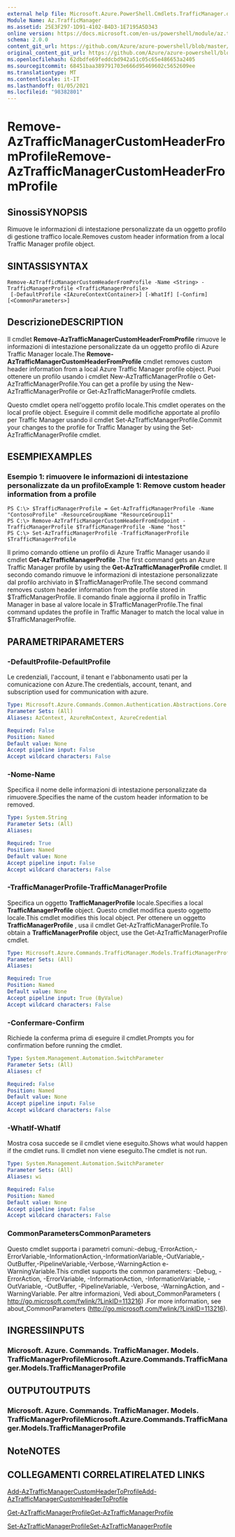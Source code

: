 ```yaml
---
external help file: Microsoft.Azure.PowerShell.Cmdlets.TrafficManager.dll-Help.xml
Module Name: Az.TrafficManager
ms.assetid: 25E3F297-1D91-4102-B4D3-1E7195A5D343
online version: https://docs.microsoft.com/en-us/powershell/module/az.trafficmanager/remove-aztrafficmanagercustomheaderfromprofile
schema: 2.0.0
content_git_url: https://github.com/Azure/azure-powershell/blob/master/src/TrafficManager/TrafficManager/help/Remove-AzTrafficManagerCustomHeaderFromProfile.md
original_content_git_url: https://github.com/Azure/azure-powershell/blob/master/src/TrafficManager/TrafficManager/help/Remove-AzTrafficManagerCustomHeaderFromProfile.md
ms.openlocfilehash: 62dbdfe69feddcbd942a51c05c65e486653a2405
ms.sourcegitcommit: 68451baa389791703e666d95469602c5652609ee
ms.translationtype: MT
ms.contentlocale: it-IT
ms.lasthandoff: 01/05/2021
ms.locfileid: "98382801"
---
```

# <span data-ttu-id="2014a-101">Remove-AzTrafficManagerCustomHeaderFromProfile</span><span class="sxs-lookup"><span data-stu-id="2014a-101">Remove-AzTrafficManagerCustomHeaderFromProfile</span></span>

## <span data-ttu-id="2014a-102">Sinossi</span><span class="sxs-lookup"><span data-stu-id="2014a-102">SYNOPSIS</span></span>
<span data-ttu-id="2014a-103">Rimuove le informazioni di intestazione personalizzate da un oggetto profilo di gestione traffico locale.</span><span class="sxs-lookup"><span data-stu-id="2014a-103">Removes custom header information from a local Traffic Manager profile object.</span></span>

## <span data-ttu-id="2014a-104">SINTASSI</span><span class="sxs-lookup"><span data-stu-id="2014a-104">SYNTAX</span></span>

```
Remove-AzTrafficManagerCustomHeaderFromProfile -Name <String> -TrafficManagerProfile <TrafficManagerProfile>
 [-DefaultProfile <IAzureContextContainer>] [-WhatIf] [-Confirm] [<CommonParameters>]
```

## <span data-ttu-id="2014a-105">Descrizione</span><span class="sxs-lookup"><span data-stu-id="2014a-105">DESCRIPTION</span></span>
<span data-ttu-id="2014a-106">Il cmdlet **Remove-AzTrafficManagerCustomHeaderFromProfile** rimuove le informazioni di intestazione personalizzate da un oggetto profilo di Azure Traffic Manager locale.</span><span class="sxs-lookup"><span data-stu-id="2014a-106">The **Remove-AzTrafficManagerCustomHeaderFromProfile** cmdlet removes custom header information from a local Azure Traffic Manager profile object.</span></span>
<span data-ttu-id="2014a-107">Puoi ottenere un profilo usando i cmdlet New-AzTrafficManagerProfile o Get-AzTrafficManagerProfile.</span><span class="sxs-lookup"><span data-stu-id="2014a-107">You can get a profile by using the New-AzTrafficManagerProfile or Get-AzTrafficManagerProfile cmdlets.</span></span>

<span data-ttu-id="2014a-108">Questo cmdlet opera nell'oggetto profilo locale.</span><span class="sxs-lookup"><span data-stu-id="2014a-108">This cmdlet operates on the local profile object.</span></span>
<span data-ttu-id="2014a-109">Eseguire il commit delle modifiche apportate al profilo per Traffic Manager usando il cmdlet Set-AzTrafficManagerProfile.</span><span class="sxs-lookup"><span data-stu-id="2014a-109">Commit your changes to the profile for Traffic Manager by using the Set-AzTrafficManagerProfile cmdlet.</span></span>

## <span data-ttu-id="2014a-110">ESEMPI</span><span class="sxs-lookup"><span data-stu-id="2014a-110">EXAMPLES</span></span>

### <span data-ttu-id="2014a-111">Esempio 1: rimuovere le informazioni di intestazione personalizzate da un profilo</span><span class="sxs-lookup"><span data-stu-id="2014a-111">Example 1: Remove custom header information from a profile</span></span>
```
PS C:\> $TrafficManagerProfile = Get-AzTrafficManagerProfile -Name "ContosoProfile" -ResourceGroupName "ResourceGroup11"
PS C:\> Remove-AzTrafficManagerCustomHeaderFromEndpoint -TrafficManagerProfile $TrafficManagerProfile -Name "host"
PS C:\> Set-AzTrafficManagerProfile -TrafficManagerProfile $TrafficManagerProfile
```

<span data-ttu-id="2014a-112">Il primo comando ottiene un profilo di Azure Traffic Manager usando il cmdlet **Get-AzTrafficManagerProfile** .</span><span class="sxs-lookup"><span data-stu-id="2014a-112">The first command gets an Azure Traffic Manager profile by using the **Get-AzTrafficManagerProfile** cmdlet.</span></span>
<span data-ttu-id="2014a-113">Il secondo comando rimuove le informazioni di intestazione personalizzate dal profilo archiviato in $TrafficManagerProfile.</span><span class="sxs-lookup"><span data-stu-id="2014a-113">The second command removes custom header information from the profile stored in $TrafficManagerProfile.</span></span>
<span data-ttu-id="2014a-114">Il comando finale aggiorna il profilo in Traffic Manager in base al valore locale in $TrafficManagerProfile.</span><span class="sxs-lookup"><span data-stu-id="2014a-114">The final command updates the profile in Traffic Manager to match the local value in $TrafficManagerProfile.</span></span>

## <span data-ttu-id="2014a-115">PARAMETRI</span><span class="sxs-lookup"><span data-stu-id="2014a-115">PARAMETERS</span></span>

### <span data-ttu-id="2014a-116">-DefaultProfile</span><span class="sxs-lookup"><span data-stu-id="2014a-116">-DefaultProfile</span></span>
<span data-ttu-id="2014a-117">Le credenziali, l'account, il tenant e l'abbonamento usati per la comunicazione con Azure.</span><span class="sxs-lookup"><span data-stu-id="2014a-117">The credentials, account, tenant, and subscription used for communication with azure.</span></span>

```yaml
Type: Microsoft.Azure.Commands.Common.Authentication.Abstractions.Core.IAzureContextContainer
Parameter Sets: (All)
Aliases: AzContext, AzureRmContext, AzureCredential

Required: False
Position: Named
Default value: None
Accept pipeline input: False
Accept wildcard characters: False
```

### <span data-ttu-id="2014a-118">-Nome</span><span class="sxs-lookup"><span data-stu-id="2014a-118">-Name</span></span>
<span data-ttu-id="2014a-119">Specifica il nome delle informazioni di intestazione personalizzate da rimuovere.</span><span class="sxs-lookup"><span data-stu-id="2014a-119">Specifies the name of the custom header information to be removed.</span></span>

```yaml
Type: System.String
Parameter Sets: (All)
Aliases:

Required: True
Position: Named
Default value: None
Accept pipeline input: False
Accept wildcard characters: False
```

### <span data-ttu-id="2014a-120">-TrafficManagerProfile</span><span class="sxs-lookup"><span data-stu-id="2014a-120">-TrafficManagerProfile</span></span>
<span data-ttu-id="2014a-121">Specifica un oggetto **TrafficManagerProfile** locale.</span><span class="sxs-lookup"><span data-stu-id="2014a-121">Specifies a local **TrafficManagerProfile** object.</span></span>
<span data-ttu-id="2014a-122">Questo cmdlet modifica questo oggetto locale.</span><span class="sxs-lookup"><span data-stu-id="2014a-122">This cmdlet modifies this local object.</span></span>
<span data-ttu-id="2014a-123">Per ottenere un oggetto **TrafficManagerProfile** , usa il cmdlet Get-AzTrafficManagerProfile.</span><span class="sxs-lookup"><span data-stu-id="2014a-123">To obtain a **TrafficManagerProfile** object, use the Get-AzTrafficManagerProfile cmdlet.</span></span>

```yaml
Type: Microsoft.Azure.Commands.TrafficManager.Models.TrafficManagerProfile
Parameter Sets: (All)
Aliases:

Required: True
Position: Named
Default value: None
Accept pipeline input: True (ByValue)
Accept wildcard characters: False
```

### <span data-ttu-id="2014a-124">-Confermare</span><span class="sxs-lookup"><span data-stu-id="2014a-124">-Confirm</span></span>
<span data-ttu-id="2014a-125">Richiede la conferma prima di eseguire il cmdlet.</span><span class="sxs-lookup"><span data-stu-id="2014a-125">Prompts you for confirmation before running the cmdlet.</span></span>

```yaml
Type: System.Management.Automation.SwitchParameter
Parameter Sets: (All)
Aliases: cf

Required: False
Position: Named
Default value: None
Accept pipeline input: False
Accept wildcard characters: False
```

### <span data-ttu-id="2014a-126">-WhatIf</span><span class="sxs-lookup"><span data-stu-id="2014a-126">-WhatIf</span></span>
<span data-ttu-id="2014a-127">Mostra cosa succede se il cmdlet viene eseguito.</span><span class="sxs-lookup"><span data-stu-id="2014a-127">Shows what would happen if the cmdlet runs.</span></span> <span data-ttu-id="2014a-128">Il cmdlet non viene eseguito.</span><span class="sxs-lookup"><span data-stu-id="2014a-128">The cmdlet is not run.</span></span>

```yaml
Type: System.Management.Automation.SwitchParameter
Parameter Sets: (All)
Aliases: wi

Required: False
Position: Named
Default value: None
Accept pipeline input: False
Accept wildcard characters: False
```

### <span data-ttu-id="2014a-129">CommonParameters</span><span class="sxs-lookup"><span data-stu-id="2014a-129">CommonParameters</span></span>
<span data-ttu-id="2014a-130">Questo cmdlet supporta i parametri comuni:-debug,-ErrorAction,-ErrorVariable,-InformationAction,-InformationVariable,-OutVariable,-OutBuffer,-PipelineVariable,-Verbose,-WarningAction e-WarningVariable.</span><span class="sxs-lookup"><span data-stu-id="2014a-130">This cmdlet supports the common parameters: -Debug, -ErrorAction, -ErrorVariable, -InformationAction, -InformationVariable, -OutVariable, -OutBuffer, -PipelineVariable, -Verbose, -WarningAction, and -WarningVariable.</span></span> <span data-ttu-id="2014a-131">Per altre informazioni, Vedi about_CommonParameters ( http://go.microsoft.com/fwlink/?LinkID=113216) .</span><span class="sxs-lookup"><span data-stu-id="2014a-131">For more information, see about_CommonParameters (http://go.microsoft.com/fwlink/?LinkID=113216).</span></span>

## <span data-ttu-id="2014a-132">INGRESSI</span><span class="sxs-lookup"><span data-stu-id="2014a-132">INPUTS</span></span>

### <span data-ttu-id="2014a-133">Microsoft. Azure. Commands. TrafficManager. Models. TrafficManagerProfile</span><span class="sxs-lookup"><span data-stu-id="2014a-133">Microsoft.Azure.Commands.TrafficManager.Models.TrafficManagerProfile</span></span>

## <span data-ttu-id="2014a-134">OUTPUT</span><span class="sxs-lookup"><span data-stu-id="2014a-134">OUTPUTS</span></span>

### <span data-ttu-id="2014a-135">Microsoft. Azure. Commands. TrafficManager. Models. TrafficManagerProfile</span><span class="sxs-lookup"><span data-stu-id="2014a-135">Microsoft.Azure.Commands.TrafficManager.Models.TrafficManagerProfile</span></span>

## <span data-ttu-id="2014a-136">Note</span><span class="sxs-lookup"><span data-stu-id="2014a-136">NOTES</span></span>

## <span data-ttu-id="2014a-137">COLLEGAMENTI CORRELATI</span><span class="sxs-lookup"><span data-stu-id="2014a-137">RELATED LINKS</span></span>

[<span data-ttu-id="2014a-138">Add-AzTrafficManagerCustomHeaderToProfile</span><span class="sxs-lookup"><span data-stu-id="2014a-138">Add-AzTrafficManagerCustomHeaderToProfile</span></span>](./Add-AzTrafficManagerCustomHeaderToProfile.md)

[<span data-ttu-id="2014a-139">Get-AzTrafficManagerProfile</span><span class="sxs-lookup"><span data-stu-id="2014a-139">Get-AzTrafficManagerProfile</span></span>](./Get-AzTrafficManagerProfile.md)

[<span data-ttu-id="2014a-140">Set-AzTrafficManagerProfile</span><span class="sxs-lookup"><span data-stu-id="2014a-140">Set-AzTrafficManagerProfile</span></span>](./Set-AzTrafficManagerProfile.md)
